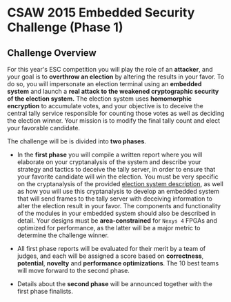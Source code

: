 CSAW 2015 Embedded Security Challenge (Phase 1)
==============================================

Challenge Overview
------------------

For this year's ESC competition you will play the role of an
**attacker**, and your goal is to **overthrow an election** by altering
the results in your favor. To do so, you will impersonate an election
terminal using an **embedded system** and launch a **real attack to the
weakened cryptographic security of the election system.** The election
system uses **homomorphic encryption** to accumulate votes, and your
objective is to deceive the central tally service responsible for
counting those votes as well as deciding the election winner. Your
mission is to modify the final tally count and elect your favorable
candidate.

The challenge will be is divided into **two phases**.

-   In the **first phase** you will compile a written report where you
    will elaborate on your cryptanalysis of the system and describe your
    strategy and tactics to deceive the tally server, in order to ensure
    that your favorite candidate will win the election. You must be very
    specific on the cryptanalysis of the provided [election system
    description](election_system_description.md), 
    as well as how you will use this cryptanalysis to
    develop an embedded system that will send frames to the tally server
    with deceiving information to alter the election result in
    your favor. The components and functionality of the modules in your
    embedded system should also be described in detail. Your designs
    must be **area-constrained** for `Nexys 4` FPGAs and optimized for
    performance, as the latter will be a major metric to determine the
    challenge winner.

-   All first phase reports will be evaluated for their merit by a team
    of judges, and each will be assigned a score based on **correctness**,
    **potential**, **novelty** and **performance optimizations**. The 10 best teams
    will move forward to the second phase.

-   Details about the **second phase** will be announced together with
    the first phase finalists.


